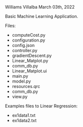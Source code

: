 Williams Villalba   March 03th, 2022

Basic Machine Learning Application.


Files:
-	computeCost.py
-	configuration.py
-	config.json
-	controller.py
-	gradientDescent.py
-	Linear_Matplot.py
-   comm_db.py
-	Linear_Matplot.ui
-	main.py
-	model.py
-	resources.qrc
-   comm_db.py
-	view.py


Examples files to Linear Regression:

- ex1data1.txt
- ex1data2.txt


